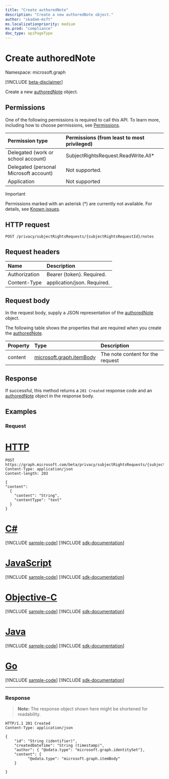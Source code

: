 ```yaml
---
title: "Create authoredNote"
description: "Create a new authoredNote object."
author: "skadam-msft"
ms.localizationpriority: medium
ms.prod: "compliance"
doc_type: apiPageType
---
```


# Create authoredNote
Namespace: microsoft.graph

[!INCLUDE [beta-disclaimer](../../includes/beta-disclaimer.md)]

Create a new [authoredNote](../resources/authorednote.md) object.

## Permissions
One of the following permissions is required to call this API. To learn more, including how to choose permissions, see [Permissions](/graph/permissions-reference).

|Permission type|Permissions (from least to most privileged)|
|:---|:---|
|Delegated (work or school account)|SubjectRightsRequest.ReadWrite.All*|
|Delegated (personal Microsoft account)|Not supported.|
|Application|Not supported|

>[!IMPORTANT]
>Permissions marked with an asterisk (*) are currently not available. For details, see [Known issues](/graph/known-issues#compliance).

## HTTP request

<!-- {
  "blockType": "ignored"
}
-->
``` http
POST /privacy/subjectRightsRequests/{subjectRightsRequestId}/notes
```

## Request headers
|Name|Description|
|:---|:---|
|Authorization|Bearer {token}. Required.|
|Content-Type|application/json. Required.|

## Request body
In the request body, supply a JSON representation of the [authoredNote](../resources/authorednote.md) object.

The following table shows the properties that are required when you create the [authoredNote](../resources/authorednote.md).

|Property|Type|Description|
|:---|:---|:---|
|content|[microsoft.graph.itemBody](../resources/itembody.md)|The note content for the request|


## Response

If successful, this method returns a `201 Created` response code and an [authoredNote](../resources/authorednote.md) object in the response body.

## Examples

### Request

# [HTTP](#tab/http)
<!-- {
  "blockType": "request",
  "name": "create_authorednote_from_"
}
-->
``` http
POST https://graph.microsoft.com/beta/privacy/subjectRightsRequests/{subjectRightsRequestId}/notes
Content-Type: application/json
Content-length: 203

{
"content": 
  {
    "content": "String",
    "contentType": "text"
  }
}
```
# [C#](#tab/csharp)
[!INCLUDE [sample-code](../includes/snippets/csharp/create-authorednote-from--csharp-snippets.md)]
[!INCLUDE [sdk-documentation](../includes/snippets/snippets-sdk-documentation-link.md)]

# [JavaScript](#tab/javascript)
[!INCLUDE [sample-code](../includes/snippets/javascript/create-authorednote-from--javascript-snippets.md)]
[!INCLUDE [sdk-documentation](../includes/snippets/snippets-sdk-documentation-link.md)]

# [Objective-C](#tab/objc)
[!INCLUDE [sample-code](../includes/snippets/objc/create-authorednote-from--objc-snippets.md)]
[!INCLUDE [sdk-documentation](../includes/snippets/snippets-sdk-documentation-link.md)]

# [Java](#tab/java)
[!INCLUDE [sample-code](../includes/snippets/java/create-authorednote-from--java-snippets.md)]
[!INCLUDE [sdk-documentation](../includes/snippets/snippets-sdk-documentation-link.md)]

# [Go](#tab/go)
[!INCLUDE [sample-code](../includes/snippets/go/create-authorednote-from--go-snippets.md)]
[!INCLUDE [sdk-documentation](../includes/snippets/snippets-sdk-documentation-link.md)]

---



### Response
>**Note:** The response object shown here might be shortened for readability.
<!-- {
  "blockType": "response",
  "truncated": true,
  "@odata.type": "microsoft.graph.authoredNote"
}
-->
``` http
HTTP/1.1 201 Created
Content-Type: application/json

{
    "id": "String (identifier)",
    "createdDateTime": "String (timestamp)",
    "author": { "@odata.type": "microsoft.graph.identitySet"},
    "content": {
          "@odata.type": "microsoft.graph.itemBody"
    }

}
```

